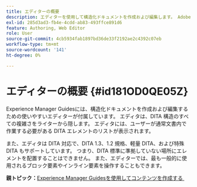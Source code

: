 ```yaml
---
title: エディターの概要
description: エディターを使用して構造化ドキュメントを作成および編集します。 Adobe Experience Manager Guidesで DITA 標準に従ってエディターを操作する方法を説明します。
exl-id: 285d3ad3-fb4e-4cdd-ab83-493ffce891d6
feature: Authoring, Web Editor
role: User
source-git-commit: 4cb5934fab1897bd36de33f2192ae2c4392c07eb
workflow-type: tm+mt
source-wordcount: '141'
ht-degree: 0%

---
```


# エディターの概要 {#id181OD0QE05Z}

Experience Manager Guidesには、構造化ドキュメントを作成および編集するための使いやすいエディターが付属しています。 エディタは、DITA 構造のすべての複雑さをライターから隠します。 エディタには、ユーザーが通常文書内で作業する必要がある DITA エレメントのリストが表示されます。

また、エディタは DITA 対応で、DITA 1.3、1.2 規格、軽量 DITA、および特殊 DITA もサポートしています。 つまり、DITA 標準に準拠していない場所にエレメントを配置することはできません。 また、エディターでは、最も一般的に使用されるブロック要素やインライン要素を操作することもできます。




**親トピック：**&#x200B;[&#x200B; Experience Manager Guidesを使用してコンテンツを作成する &#x200B;](authoring-content-xml-doc.md)
